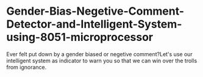 # Gender-Bias-Negetive-Comment-Detector-and-Intelligent-System-using-8051-microprocessor
Ever felt put down by a gender biased or negetive comment?Let's use our intelligent system as indicator to warn you so that we can win over the trolls from ignorance.
